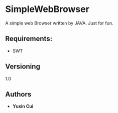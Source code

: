 # SimpleWebBrowser
A simple web Browser written by JAVA. Just for fun.

## Requirements:
* SWT

## Versioning
1.0

## Authors
* **Yuxin Cui**

